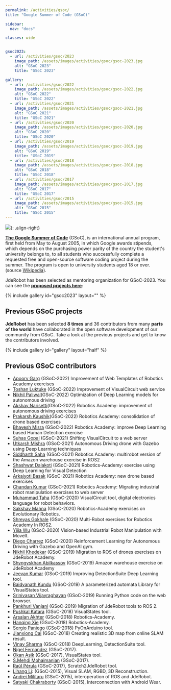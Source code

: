 ```yaml
---
permalink: /activities/gsoc/
title: "Google Summer of Code (GSoC)"

sidebar:
  nav: "docs"

classes: wide


gsoc2023:
  - url: /activities/gsoc/2023
    image_path: /assets/images/activities/gsoc/gsoc-2023.jpg
    alt: "GSoC 2023"
    title: "GSoC 2023"

gallery:
  - url: /activities/gsoc/2022
    image_path: /assets/images/activities/gsoc/gsoc-2022.jpg
    alt: "GSoC 2022"
    title: "GSoC 2022"
  - url: /activities/gsoc/2021
    image_path: /assets/images/activities/gsoc/gsoc-2021.jpg
    alt: "GSoC 2021"
    title: "GSoC 2021"
  - url: /activities/gsoc/2020
    image_path: /assets/images/activities/gsoc/gsoc-2020.jpg
    alt: "GSoC 2020"
    title: "GSoC 2020"
  - url: /activities/gsoc/2019
    image_path: /assets/images/activities/gsoc/gsoc-2019.jpg
    alt: "GSoC 2019"
    title: "GSoC 2019"
  - url: /activities/gsoc/2018
    image_path: /assets/images/activities/gsoc/gsoc-2018.jpg
    alt: "GSoC 2018"
    title: "GSoC 2018"
  - url: /activities/gsoc/2017
    image_path: /assets/images/activities/gsoc/gsoc-2017.jpg
    alt: "GSoC 2017"
    title: "GSoC 2017"
  - url: /activities/gsoc/2015
    image_path: /assets/images/activities/gsoc/gsoc-2015.jpg
    alt: "GSoC 2015"
    title: "GSoC 2015"  
---
```


![](/assets/images/activities/GSoC_mini.png){: .align-right}

[**The Google Summer of Code**](https://summerofcode.withgoogle.com/) (GSoC), is an international annual program, first held from May to August 2005, in which Google awards stipends, which depends on the purchasing power parity of the country the student's university belongs to, to all students who successfully complete a requested free and open-source software coding project during the summer. The program is open to university students aged 18 or over. (source [Wikipedia](https://en.wikipedia.org/wiki/Google_Summer_of_Code)).

<!-- Once again, Google has selected JdeRobot to continue growing as a robotics project by reaching out to collaborators around the world. An exciting adventure. You can see the [**current projects here**](/activities/gsoc/2021): -->

JdeRobot has been selected as mentoring organization for GSoC-2023. You can see the [**proposed projects here**](/activities/gsoc/2023):

{% include gallery id="gsoc2023" layout="" %}

## Previous GSoC projects

**JdeRobot** has been selected **8 times** and 36 contributors from many **parts of the world** have collaborated in the open software development of our community from GSoC. Take a look at the previous projects and get to know the contributors involved.

{% include gallery id="gallery" layout="half" %}

## Previous GSoC contributors

- [Apoorv Garg](https://theroboticsclub.github.io/gsoc2022-Apoorv_Garg/) (GSoC-2022) Improvement of Web Templates of Robotics Academy exercises
- [Toshan Luktuke](https://theroboticsclub.github.io/gsoc2022-Toshan_Luktuke/) (GSoC-2022) Improvement of VisualCircuit web service
- [Nikhil Paliwal](https://theroboticsclub.github.io/gsoc2022-Nikhil_Paliwal/)(GSoC-2022) Optimization of Deep Learning models for autonomous driving
- [Akshay Narisetti](https://theroboticsclub.github.io/gsoc2022-Akshay_Narisetti/)(GSoC-2022) Robotics Academy: improvement of autonomous driving exercises
- [Prakarsh Kaushik](https://theroboticsclub.github.io/gsoc2022-Prakarsh_Kaushik/)(GSoC-2022) Robotics Academy: consolidation of drone based exercises
- [Bhavesh Misra](https://theroboticsclub.github.io/gsoc2022-Bhavesh_Misra/) (GSoC-2022) Robotics Academy: improve Deep Learning based Human Detection exercise
- [Suhas Gopal](https://theroboticsclub.github.io/gsoc2021-Suhas_Gopal/) (GSoC-2021) Shifting VisualCircuit to a web server
- [Utkarsh Mishra](https://theroboticsclub.github.io/gsoc2021-Utkarsh_Mishra/) (GSoC-2021) Autonomous Driving drone with Gazebo using Deep Learning techniques
- [Siddharth Saha](https://theroboticsclub.github.io/gsoc2021-Siddharth_Saha/) (GSoC-2021) Robotics Academy: multirobot version of the Amazon warehouse exercise in ROS2
- [Shashwat Dalakoti](https://theroboticsclub.github.io/gsoc2021-Shashwat_Dalakoti/) (GSoC-2021) Robotics-Academy: exercise using Deep Learning for Visual Detection
- [Arkajyoti Basak](https://theroboticsclub.github.io/gsoc2021-Arkajyoti_Basak/) (GSoC-2021) Robotics Academy: new drone based exercises
- [Chandan Kumar](https://theroboticsclub.github.io/gsoc2021-Chandan_Kumar/) (GSoC-2021) Robotics Academy: Migrating industrial robot manipulation exercises to web server
- [Muhammad Taha](https://theroboticsclub.github.io/colab-gsoc2020-Muhammad_Taha/) (GSoC-2020) VisualCircuit tool, digital electronics language for robot behaviors.
- [Sakshay Mahna](https://theroboticsclub.github.io/colab-gsoc2020-Sakshay_Mahna/) (GSoC-2020) Robotics-Academy exercises on Evolutionary Robotics.
- [Shreyas Gokhale](https://theroboticsclub.github.io/colab-gsoc2020-Shreyas_Gokhale/) (GSoC-2020) Multi-Robot exercises for Robotics Academy In ROS2.
- [Yijia Wu](https://theroboticsclub.github.io/colab-gsoc2020-Yijia_Wu/) (GSoC-2020) Vision-based Industrial Robot Manipulation with MoveIt.
- [Diego Charrez](https://theroboticsclub.github.io/colab-gsoc2020-Diego_Charrez/logbook/) (GSoC-2020) Reinforcement Learning for Autonomous Driving with Gazebo and OpenAI gym.
- [Nikhil Khedekar](https://theroboticsclub.github.io/colab-gsoc2019-Nikhil_Khedekar/) (GSoC-2019) Migration to ROS of drones exercises on JdeRobot Academy. 
- [Shyngyskhan Abilkassov](https://theroboticsclub.github.io/colab-gsoc2019-Shyngyskhan_Abilkassov) (GSoC-2019) Amazon warehouse exercise on JdeRobot Academy
- [Jeevan Kumar](https://theroboticsclub.github.io/colab-gsoc2019-Jeevan_Kumar/) (GSoC-2019) Improving DetectionSuite Deep Learning tool.
- [Baidyanath Kundu](https://theroboticsclub.github.io/colab-gsoc2019-Baidyanath_Kundu/) (GSoC-2019) A parameterized automata Library for VisualStates tool.
- [Srinivasan Vijayraghavan](https://theroboticsclub.github.io/colab-gsoc2019-Srinivasan_Vijayraghavan/) (GSoC-2019) Running Python code on the web browser.
- [Pankhuri Vanjani](https://theroboticsclub.github.io/colab-gsoc2019-Pankhuri_Vanjani/) (GSoC-2019) Migration of JdeRobot tools to ROS 2.
- [Pushkal Katara](https://jderobot.org/Club-PushkalKatara) (GSoC-2018) VisualStates tool.
- [Arsalan Akhter](https://jderobot.org/Club-aakhter) (GSoC-2018) Robotics-Academy.
- [Hanqing Xie](https://jderobot.org/Club-hanqingxie) (GSoC-2018) Robotics-Academy.
- [Sergio Paniego](https://jderobot.org/Club-spaniego) (GSoC-2018) PyOnArduino tool.
- [Jianxiong Cai](https://jderobot.org/Club-jianxiong) (GSoC-2018) Creating realistic 3D map from online SLAM result.
- [Vinay Sharma](https://jderobot.org/Club-VinaySharma) (GSoC-2018) DeepLearning, DetectionSuite tool.
- [Nigel Fernandez](https://jderobot.org/Ni9elf-colab) (GSoC-2017).
- [Okan Asik](https://jderobot.org/Okanasik-colab) (GSoC-2017), VisualStates tool.
- [S.Mehdi Mohaimanian](https://jderobot.org/index.php?title=Deep_Reinforcement_Learning_in_Robotic&redirect=no) (GSoC-2017).
- [Raúl Pérula](https://jderobot.org/Raulperula-colab) (GSoC-2017), Scratch2JdeRobot tool.
- [Lihang Li](https://jderobot.org/Hustcalm-colab): (GSoC-2015), Visual SLAM, RGBD, 3D Reconstruction.
- [Andrei Militaru](https://jderobot.org/Militaru92-colab) (GSoC-2015), interoperation of ROS and JdeRobot.
- [Satyaki Chakraborty](https://jderobot.org/Chakraborty-colab) (GSoC-2015), Interconnection with Android Wear.